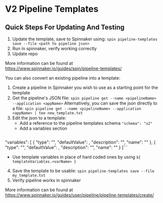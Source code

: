 # V2 Pipeline Templates

Quick Steps For Updating And Testing
----
1. Update the template, save to Spinnaker using:
	```spin pipeline-templates save --file <path to pipeline json>```
2. Run in spinnaker, verify working correctly
3. Update repo

More information can be found at https://www.spinnaker.io/guides/spin/pipeline-templates/

You can also convert an existing pipeline into a template:
1. Create a pipeline in Spinnaker you wish to use as a starting point for the template
2. Get the pipeline's JSON file:
	```spin pipeline get --name <pipelineName> --application <appName>```
	Alternatively, you can save the json directly to a file: ```spin pipeline get --name <pipelineName> --application <appName> | tee new_template.txt```
3. Edit the json to a template:
   * Add a reference to the pipeline templates schema ```"schema": "v2"```
   * Add a variables section
     ```json
"variables": [
  {
    "type": "<type>",
    "defaultValue": <defaultValue>,
    "description": "<some description>",
    "name": "<name of this variable>"
  },
  {
    "type": "<type>",
    "defaultValue": <defaultValue>,
    "description": "<some description>",
    "name": "<name of this variable>"
  }
]```
   * Use template variables in place of hard coded ones by using ```${ templateVariables.<varName> }```
4. Save the template to be usable: ```spin pipeline-templates save --file my_template.txt```
5. Verify pipeline works in spinnaker

More information can be found at https://www.spinnaker.io/guides/user/pipeline/pipeline-templates/create/ 
